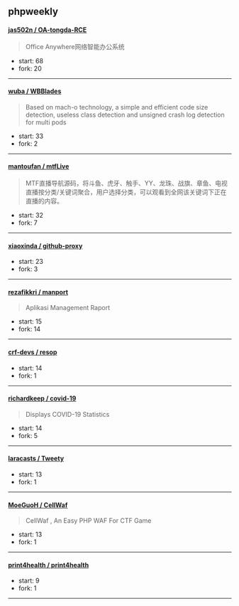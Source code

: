 ## phpweekly

#### [jas502n / OA-tongda-RCE](https://github.com/jas502n/OA-tongda-RCE)

> Office Anywhere网络智能办公系统

+ start: 68
+ fork: 20

----


#### [wuba / WBBlades](https://github.com/wuba/WBBlades)

> Based on mach-o technology, a simple and efficient code size detection, useless class detection and unsigned crash log detection for multi pods

+ start: 33
+ fork: 2

----


#### [mantoufan / mtfLive](https://github.com/mantoufan/mtfLive)

> MTF直播导航源码，将斗鱼、虎牙、触手、YY、龙珠、战旗、章鱼、电视直播按分类/关键词聚合，用户选择分类，可以观看到全网该关键词下正在直播的内容。

+ start: 32
+ fork: 7

----


#### [xiaoxinda / github-proxy](https://github.com/xiaoxinda/github-proxy)

> 

+ start: 23
+ fork: 3

----


#### [rezafikkri / manport](https://github.com/rezafikkri/manport)

> Aplikasi Management Raport

+ start: 15
+ fork: 14

----


#### [crf-devs / resop](https://github.com/crf-devs/resop)

> 

+ start: 14
+ fork: 1

----


#### [richardkeep / covid-19](https://github.com/richardkeep/covid-19)

> Displays COVID-19 Statistics

+ start: 14
+ fork: 5

----


#### [laracasts / Tweety](https://github.com/laracasts/Tweety)

> 

+ start: 13
+ fork: 1

----


#### [MoeGuoH / CellWaf](https://github.com/MoeGuoH/CellWaf)

> CellWaf , An Easy PHP WAF For CTF Game

+ start: 13
+ fork: 1

----


#### [print4health / print4health](https://github.com/print4health/print4health)

> 

+ start: 9
+ fork: 1

----

